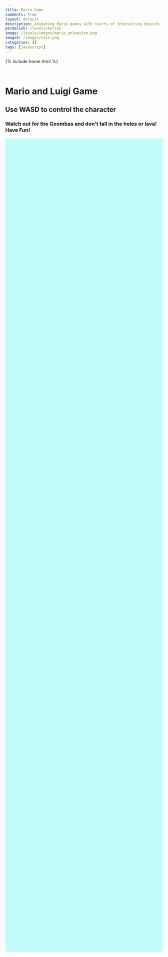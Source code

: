 ```yaml
---
title: Mario Game
comments: true
layout: default
description: Animating Mario games with starts of interacting objects
permalink: /levels/mario5
image: /levels/images/mario_animation.png
image2: /images/coin.png
categories: []
tags: [javascript]
---
```


{% include home.html %}

<style>
    canvas {
        margin: 0;
        background-color: #c0fdfb;
        display: flex;
        align-items: center;
        justify-content: center;
        height: 65vh
    }
    .sprite {
        position: relative;
        top: 315px;
        z-index: 2;
        height: 256px;
        width: 256px;
        background-image: url('images/mario_animation.png');
        background-repeat: no-repeat;
    }

    <div id="mario" class="sprite"></div>

  /* background position of sprite element */
  #mario {
    background-position: -256px -256px; /* Replace with appropriate values */
    transition: top 1.5s ease;
  }
</style>
<br>
<h1>Mario and Luigi Game</h1>
<h2>Use WASD to control the character</h2>
<h3>Watch out for the Goombas and don't fall in the holes or lava! Have Fun!</h3>
<canvas style="top: 500px; left: 0%"></canvas>

<br>

<script src = "mario5.js"></script>